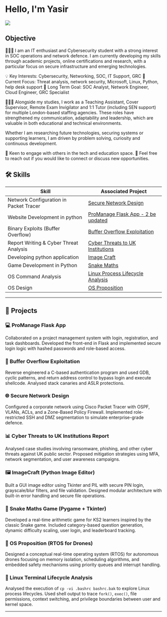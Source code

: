 # Hello, I'm Yasir
<a href="www.linkedin.com/in/saminyasirkhan"><img src="https://img.shields.io/badge/-LinkedIn-0072b1?&style=for-the-badge&logo=linkedin&logoColor=white" /></a>

## Objective

👨🏽‍💻
I am an IT enthusiast and Cybersecurity student with a strong interest in SOC operations and network defence. I am currently developing my skills through academic projects, online certifications and research, with a particular focus on secure infrastructure and emerging technologies.

💡 Key Interests: Cybersecurity, Networking, SOC, IT Support, GRC
🧠 Current Focus: Threat analysis, network security, Microsoft, Linux, Python, help desk support
🎯 Long Term Goal: SOC Analyst, Network Engineer, Cloud Engineer, GRC Specialist

👨🏽‍🏫
Alongside my studies, I work as a Teaching Assistant, Cover Supervisor, Remote Exam Invigilator and 1:1 Tutor (including SEN support) for multiple London-based staffing agencies. These roles have strengthened my communication, adaptability and leadership, which are valuable in both educational and technical environments.

Whether I am researching future technologies, securing systems or supporting learners, I am driven by problem solving, curiosity and continuous development.

🤝 Keen to engage with others in the tech and education space.
📧 Feel free to reach out if you would like to connect or discuss new opportunities.


## 🛠️ Skills

| Skill                                             | Associated Project                                                                 |
|--------------------------------------------------|------------------------------------------------------------------------------------|
| Network  Configuration in Packet Tracer          | [Secure Network Design](https://github.com/saminyasirkhan/Secure-Network-Design)   |
|Website Development in python                     | [ProManage Flask App - 2 be updated](#promanage-flask-app)                          |
| Binary Exploits (Buffer Overflow)                | [Buffer Overflow Exploitation](https://github.com/saminyasirkhan/Buffer-Overflow)  |
| Report Writing & Cyber Threat Analysis           | [Cyber Threats to UK Institutions](https://shorturl.at/zKta1)                      |
| Developing python application                    | [Image Craft](https://github.com/saminyasirkhan/ImageCraft)                        |
| Game Development in Python                       | [Snake Maths](https://github.com/saminyasirkhan/Snake-Maths-Game-)                 |
| OS Command Analysis                              | [Linux Process Lifecycle Analysis](https://shorturl.at/g6H4J)                      |
| OS Design                                        | [OS Proposition](https://shorturl.at/EM2XN)                                        |


---

## 📁 Projects

### 💻 ProManage Flask App
Collaborated on a project management system with login, registration, and task dashboards. Developed the front-end in Flask and implemented secure login logic with hashed passwords and role-based access.

### 🧠 Buffer Overflow Exploitation
Reverse engineered a C-based authentication program and used GDB, cyclic patterns, and return address control to bypass login and execute shellcode. Analysed stack canaries and ASLR protections.

### 🌐 Secure Network Design
Configured a corporate network using Cisco Packet Tracer with OSPF, VLANs, ACLs, and a Zone-Based Policy Firewall. Implemented role-restricted SSH and DMZ segmentation to simulate enterprise-grade defence.

### 📊 Cyber Threats to UK Institutions Report
Analysed case studies involving ransomware, phishing, and other cyber threats against UK public sector. Proposed mitigation strategies using MFA, network segmentation, and user awareness campaigns.

### 🖼️ ImageCraft (Python Image Editor)  
Built a GUI image editor using Tkinter and PIL with secure PIN login, grayscale/blur filters, and file validation. Designed modular architecture with built-in error handling and secure file operations.

### 🐍 Snake Maths Game (Pygame + Tkinter)  
Developed a real-time arithmetic game for KS2 learners inspired by the classic Snake game. Included category-based question generation, dynamic difficulty scaling, user login, and leaderboard tracking.

### 🛫 OS Proposition (RTOS for Drones)  
Designed a conceptual real-time operating system (RTOS) for autonomous drones focusing on memory isolation, scheduling algorithms, and embedded safety mechanisms using priority queues and interrupt handling.

### 🧮 Linux Terminal Lifecycle Analysis  
Analysed the execution of `cp -vi .bashrc bashrc.bak` to explore Linux process lifecycles. Used shell output to trace `fork()`, `exec()`, file permissions, context switching, and privilege boundaries between user and kernel space.


---


